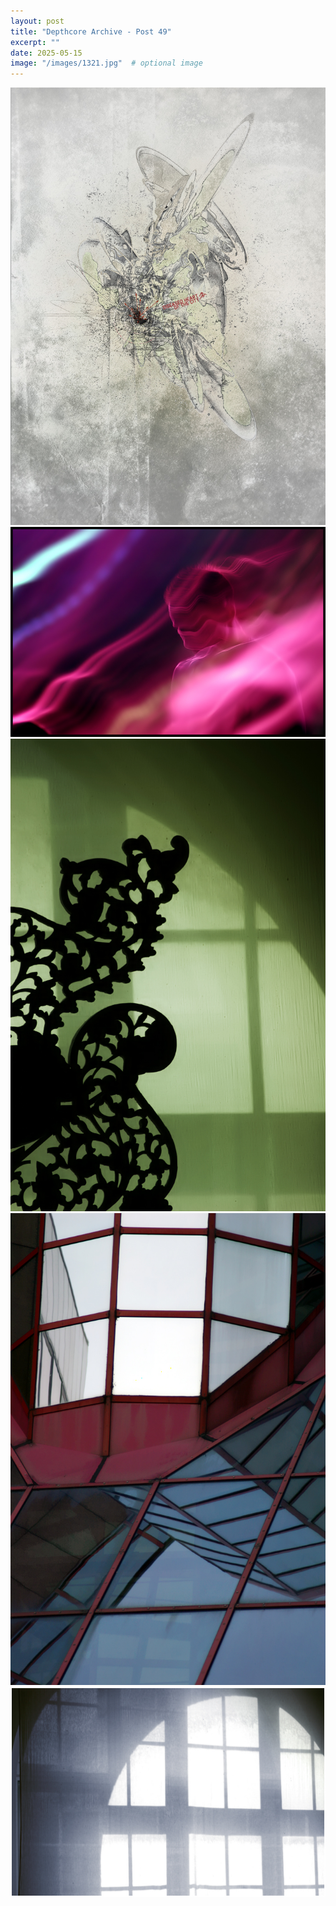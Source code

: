 ```yaml
---
layout: post
title: "Depthcore Archive - Post 49"
excerpt: ""
date: 2025-05-15
image: "/images/1321.jpg"  # optional image
---
```


<img src="/images/1321.jpg">
<img src="/images/1323.jpg" alt="1323.jpg"/>
<img src="/images/1324.jpg" alt="1324.jpg"/>
<img src="/images/1325.jpg" alt="1325.jpg"/>
<img src="/images/1326.jpg" alt="1326.jpg"/>
